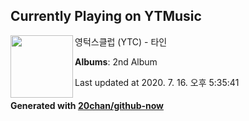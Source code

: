 ## Currently Playing on YTMusic

[<img align="left" width="100" src="https://lh3.googleusercontent.com/O_n2TQfU5hN23qmhpDmkhfcGs6h0AbN4dhPAsbJXD1696-5Qs6hzFuUBG5juc8h4GwSNLzW92uv7i322">](https://music.youtube.com/channel/UCjEDeUJ2tplNj_TGxq9x4eQ)

영턱스클럽 (YTC) - 타인

**Albums**: 2nd Album

Last updated at 2020. 7. 16. 오후 5:35:41

#### Generated with [20chan/github-now](https://github.com/20chan/github-now)


<!--
**20chan/20chan** is a ✨ _special_ ✨ repository because its `README.md` (this file) appears on your GitHub profile.

Here are some ideas to get you started:

- 🔭 I’m currently working on ...
- 🌱 I’m currently learning ...
- 👯 I’m looking to collaborate on ...
- 🤔 I’m looking for help with ...
- 💬 Ask me about ...
- 📫 How to reach me: ...
- 😄 Pronouns: ...
- ⚡ Fun fact: ...
-->
